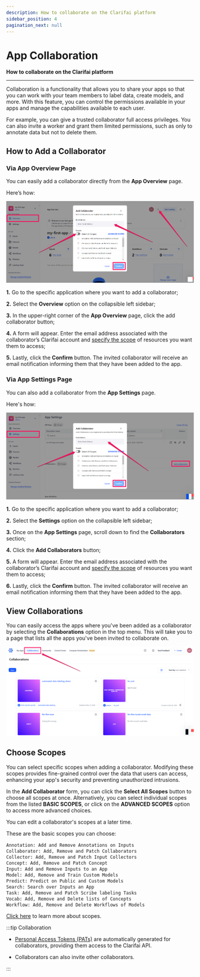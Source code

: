 ```yaml
---
description: How to collaborate on the Clarifai platform
sidebar_position: 4
pagination_next: null
---
```


# App Collaboration

**How to collaborate on the Clarifai platform**
<hr />

Collaboration is a functionality that allows you to share your apps so that you can work with your team members to label data, create models, and more. With this feature, you can control the permissions available in your apps and manage the capabilities available to each user. 

For example, you can give a trusted collaborator full access privileges. You can also invite a worker and grant them limited permissions, such as only to annotate data but not to delete them.

## How to Add a Collaborator

### Via App Overview Page

You can easily add a collaborator directly from the **App Overview** page. 

Here’s how:

![](/img/others-2/app-collaboration-1.png)

**1.** Go to the specific application where you want to add a collaborator;

**2.** Select the **Overview** option on the collapsible left sidebar;

**3.** In the upper-right corner of the **App Overview** page, click the add collaborator button;

**4.** A form will appear. Enter the email address associated with the collaborator’s Clarifai account and [specify the scope](#choose-scopes) of resources you want them to access;

**5.** Lastly, click the **Confirm** button. The invited collaborator will receive an email notification informing them that they have been added to the app.

### Via App Settings Page

You can also add a collaborator from the **App Settings** page. 

Here's how: 

![](/img/others-2/app-collaboration-2.png)


**1.** Go to the specific application where you want to add a collaborator;

**2.** Select the **Settings** option on the collapsible left sidebar;

**3.** Once on the **App Settings** page, scroll down to find the **Collaborators** section;

**4.** Click the **Add Collaborators** button;

**5.** A form will appear. Enter the email address associated with the collaborator’s Clarifai account and [specify the scope](#choose-scopes) of resources you want them to access;

**6.** Lastly, click the **Confirm** button. The invited collaborator will receive an email notification informing them that they have been added to the app.

## View Collaborations

You can easily access the apps where you've been added as a collaborator by selecting the **Collaborations** option in the top menu. This will take you to a page that lists all the apps you've been invited to collaborate on.

 ![](/img/others-2/view-collaborations.png)


## Choose Scopes

You can select specific scopes when adding a collaborator. Modifying these scopes provides fine-grained control over the data that users can access, enhancing your app's security and preventing unauthorized intrusions.

In the **Add Collaborator** form, you can click the **Select All Scopes** button to choose all scopes at once. Alternatively, you can select individual scopes from the listed **BASIC SCOPES**, or click on the **ADVANCED SCOPES** option to access more advanced choices.

You can edit a collaborator's scopes at a later time.

These are the basic scopes you can choose:

```text
Annotation: Add and Remove Annotations on Inputs
Collaborator: Add, Remove and Patch Collaborators
Collector: Add, Remove and Patch Input Collectors
Concept: Add, Remove and Patch Concept
Input: Add and Remove Inputs to an App
Model: Add, Remove and Train Custom Models
Predict: Predict on Public and Custom Models
Search: Search over Inputs an App
Task: Add, Remove and Patch Scribe labeling Tasks
Vocab: Add, Remove and Delete lists of Concepts
Workflow: Add, Remove and Delete Workflows of Models
```

[Click here](https://docs.clarifai.com/clarifai-basics/authentication/scopes/) to learn more about scopes.


:::tip Collaboration

* [Personal Access Tokens (PATs)](https://docs.clarifai.com/clarifai-basics/authentication/personal-access-tokens) are automatically generated for collaborators, providing them access to the Clarifai API.

* Collaborators can also invite other collaborators.

:::